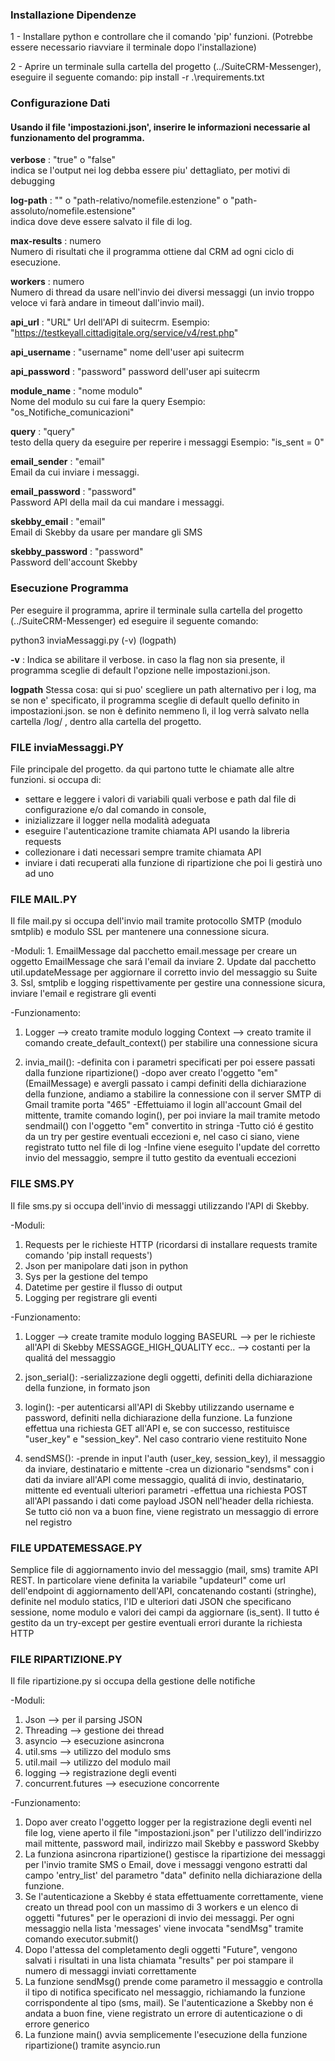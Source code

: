 ### Installazione Dipendenze

1 - Installare python e controllare che il comando 'pip' funzioni. 
(Potrebbe essere necessario riavviare il terminale dopo l'installazione)

2 - Aprire un terminale sulla cartella del progetto (../SuiteCRM-Messenger), eseguire il seguente comando:
pip install -r .\requirements.txt

### Configurazione Dati

#### Usando il file 'impostazioni.json', inserire le informazioni necessarie al funzionamento del programma.

**verbose** : "true" o "false"  
indica se l'output nei log debba essere piu' dettagliato, per motivi di debugging

**log-path** : "" o "path-relativo/nomefile.estenzione" o "path-assoluto/nomefile.estensione"  
indica dove deve essere salvato il file di log.

**max-results** : numero  
Numero di risultati che il programma ottiene dal CRM ad ogni ciclo di esecuzione.

**workers** : numero  
Numero di thread da usare nell'invio dei diversi messaggi (un invio troppo veloce vi farà andare in timeout dall'invio mail).

**api_url** : "URL"
Url dell'API di suitecrm.
Esempio: "https://testkeyall.cittadigitale.org/service/v4/rest.php"

**api_username** : "username"
nome dell'user api suitecrm

**api_password** : "password"
password dell'user api suitecrm

**module_name** : "nome modulo"  
Nome del modulo su cui fare la query
Esempio: "os_Notifiche_comunicazioni"

**query** : "query"  
testo della query da eseguire per reperire i messaggi
Esempio: "is_sent = 0"

**email_sender** : "email"  
Email da cui inviare i messaggi.

**email_password** : "password"  
Password API della mail da cui mandare i messaggi.

**skebby_email** : "email"  
Email di Skebby da usare per mandare gli SMS   

**skebby_password** : "password"  
Password dell'account Skebby

### Esecuzione Programma

Per eseguire il programma, aprire il terminale sulla cartella del progetto (../SuiteCRM-Messenger)
ed eseguire il seguente comando: 

python3 inviaMessaggi.py (-v) (logpath)

**-v** : Indica se abilitare il verbose. in caso la flag non sia presente, il programma sceglie di default l'opzione nelle impostazioni.json.

**logpath** Stessa cosa: qui si puo' scegliere un path alternativo per i log, ma se non e' specificato, il programma sceglie di default quello definito in impostazioni.json. se non è definito nemmeno lì, il log verrà salvato nella cartella /log/ , dentro alla cartella del progetto.

### FILE inviaMessaggi.PY ###

File principale del progetto. da qui partono tutte le chiamate alle altre funzioni.
si occupa di:
- settare e leggere i valori di variabili quali verbose e path dal file di configurazione e/o dal comando in console,
- inizializzare il logger nella modalità adeguata
- eseguire l'autenticazione tramite chiamata API usando la libreria requests
- collezionare i dati necessari sempre tramite chiamata API
- inviare i dati recuperati alla funzione di ripartizione che poi li gestirà uno ad uno




### FILE MAIL.PY ###

Il file mail.py si occupa dell'invio mail tramite protocollo SMTP (modulo smtplib) e modulo SSL per mantenere una connessione sicura. 

-Moduli:
    1. EmailMessage dal pacchetto email.message per creare un oggetto EmailMessage che sará l'email da inviare
    2. Update dal pacchetto util.updateMessage per aggiornare il corretto invio del messaggio su Suite
    3. Ssl, smtplib e logging rispettivamente per gestire una connessione sicura, inviare l'email e registrare gli eventi
 
 -Funzionamento:
 
 1. Logger --> creato tramite modulo logging
    Context --> creato tramite il comando create_default_context() per stabilire una connessione sicura

 2. invia_mail():
      -definita con i parametri specificati per poi essere passati dalla funzione ripartizione()
      -dopo aver creato l'oggetto "em" (EmailMessage) e avergli passato i campi definiti della dichiarazione della funzione, andiamo a stabilire la connessione con il server
       SMTP di Gmail tramite porta "465"
      -Effettuiamo il login all'account Gmail del mittente, tramite comando login(), per poi inviare la mail tramite metodo sendmail() con l'oggetto "em" convertito in stringa
      -Tutto ció é gestito da un try per gestire eventuali eccezioni e, nel caso ci siano, viene registrato tutto nel file di log
      -Infine viene eseguito l'update del corretto invio del messaggio, sempre il tutto gestito da eventuali eccezioni
     

### FILE SMS.PY ###

Il file sms.py si occupa dell'invio di messaggi utilizzando l'API di Skebby.

-Moduli: 
  1. Requests per le richieste HTTP (ricordarsi di installare requests tramite comando 'pip install requests')
  2. Json per manipolare dati json in python
  3. Sys per la gestione del tempo
  4. Datetime per gestire il flusso di output
  5. Logging per registrare gli eventi

-Funzionamento:

1. Logger --> create tramite modulo logging
   BASEURL --> per le richieste all'API di Skebby
   MESSAGGE_HIGH_QUALITY ecc.. --> costanti per la qualitá del messaggio

2. json_serial():
      -serializzazione degli oggetti, definiti della dichiarazione della funzione, in formato json 

3. login():
      -per autenticarsi all'API di Skebby utilizzando username e password, definiti nella dichiarazione della funzione. La funzione effettua una richiesta GET all'API 
       e, se con successo, restituisce "user_key" e "session_key". Nel caso contrario viene restituito None

4. sendSMS():
      -prende in input l'auth (user_key, session_key), il messaggio da inviare, destinatario e mittente
      -crea un dizionario "sendsms" con i dati da inviare all'API come messaggio, qualitá di invio, destinatario, mittente ed eventuali ulteriori parametri
      -effettua una richiesta POST all'API passando i dati come payload JSON nell'header della richiesta. Se tutto ció non va a buon fine, viene registrato un messaggio 
       di errore nel registro
       
       

### FILE UPDATEMESSAGE.PY ###

Semplice file di aggiornamento invio del messaggio (mail, sms) tramite API REST. In particolare viene definita la variabile "updateurl" come url dell'endpoint di 
aggiornamento dell'API, concatenando costanti (stringhe), definite nel modulo statics, l'ID e ulteriori dati JSON che specificano sessione, nome modulo e valori dei campi da 
aggiornare (is_sent). Il tutto é gestito da un try-except per gestire eventuali errori durante la richiesta HTTP


### FILE RIPARTIZIONE.PY ###

Il file ripartizione.py si occupa della gestione delle notifiche

-Moduli:
  1. Json --> per il parsing JSON
  2. Threading --> gestione dei thread
  3. asyncio --> esecuzione asincrona
  4. util.sms --> utilizzo del modulo sms
  5. util.mail --> utilizzo del modulo mail
  6. logging --> registrazione degli eventi
  7. concurrent.futures --> esecuzione concorrente

-Funzionamento:

  1. Dopo aver creato l'oggetto logger per la registrazione degli eventi nel file log, viene aperto il file "impostazioni.json" per l'utilizzo dell'indirizzo mail mittente, 
     password mail, indirizzo mail Skebby e password Skebby
  2. La funziona asincrona ripartizione() gestisce la ripartizione dei messaggi per l'invio tramite SMS o Email, dove i messaggi vengono estratti dal campo 'entry_list' del parametro
     "data" definito nella dichiarazione della funzione. 
  3. Se l'autenticazione a Skebby é stata effettuamente correttamente, viene creato un thread pool con un massimo di 3 workers e un elenco di oggetti "futures" per le operazioni di invio
     dei messaggi. Per ogni messaggio nella lista 'messages' viene invocata "sendMsg" tramite comando executor.submit()
  4. Dopo l'attessa del completamento degli oggetti "Future", vengono salvati i risultati in una lista chiamata "results" per poi stampare il numero di messaggi inviati correttamente
  5. La funzione sendMsg() prende come parametro il messaggio e controlla il tipo di notifica specificato nel messaggio, richiamando la funzione corrispondente al tipo (sms, mail). 
     Se l'autenticazione a Skebby non é andata a buon fine, viene registrato un errore di autenticazione o di errore generico
  6. La funzione main() avvia semplicemente l'esecuzione della funzione ripartizione() tramite asyncio.run
